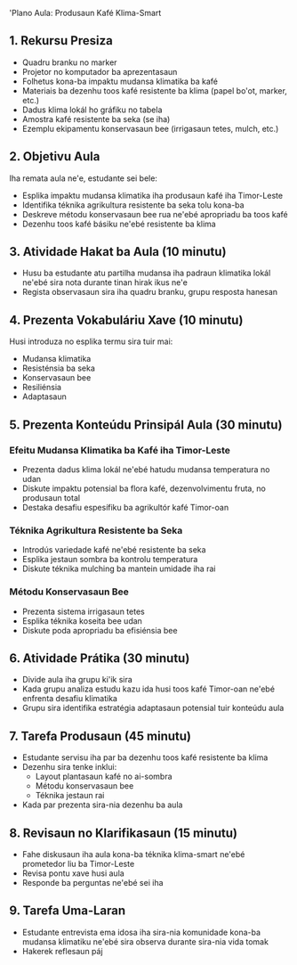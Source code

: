 'Plano Aula: Produsaun Kafé Klima-Smart

## 1. Rekursu Presiza

- Quadru branku no marker
- Projetor no komputador ba aprezentasaun
- Folhetus kona-ba impaktu mudansa klimatika ba kafé
- Materiais ba dezenhu toos kafé resistente ba klima (papel bo'ot, marker, etc.)
- Dadus klima lokál ho gráfiku no tabela
- Amostra kafé resistente ba seka (se iha)
- Ezemplu ekipamentu konservasaun bee (irrigasaun tetes, mulch, etc.)

## 2. Objetivu Aula

Iha remata aula ne'e, estudante sei bele:
- Esplika impaktu mudansa klimatika iha produsaun kafé iha Timor-Leste
- Identifika téknika agrikultura resistente ba seka tolu kona-ba
- Deskreve métodu konservasaun bee rua ne'ebé apropriadu ba toos kafé
- Dezenhu toos kafé básiku ne'ebé resistente ba klima

## 3. Atividade Hakat ba Aula (10 minutu)

- Husu ba estudante atu partilha mudansa iha padraun klimatika lokál ne'ebé sira nota durante tinan hirak ikus ne'e
- Regista observasaun sira iha quadru branku, grupu resposta hanesan

## 4. Prezenta Vokabuláriu Xave (10 minutu)

Husi introduza no esplika termu sira tuir mai:
- Mudansa klimatika
- Resisténsia ba seka
- Konservasaun bee
- Resiliénsia
- Adaptasaun

## 5. Prezenta Konteúdu Prinsipál Aula (30 minutu)

### Efeitu Mudansa Klimatika ba Kafé iha Timor-Leste
- Prezenta dadus klima lokál ne'ebé hatudu mudansa temperatura no udan
- Diskute impaktu potensial ba flora kafé, dezenvolvimentu fruta, no produsaun total
- Destaka desafiu espesífiku ba agrikultór kafé Timor-oan

### Téknika Agrikultura Resistente ba Seka
- Introdús variedade kafé ne'ebé resistente ba seka
- Esplika jestaun sombra ba kontrolu temperatura
- Diskute téknika mulching ba mantein umidade iha rai

### Métodu Konservasaun Bee
- Prezenta sistema irrigasaun tetes
- Esplika téknika koseita bee udan
- Diskute poda apropriadu ba efisiénsia bee

## 6. Atividade Prátika (30 minutu)

- Divide aula iha grupu ki'ik sira
- Kada grupu analiza estudu kazu ida husi toos kafé Timor-oan ne'ebé enfrenta desafiu klimatika
- Grupu sira identifika estratégia adaptasaun potensial tuir konteúdu aula

## 7. Tarefa Produsaun (45 minutu)

- Estudante servisu iha par ba dezenhu toos kafé resistente ba klima
- Dezenhu sira tenke inklui:
  * Layout plantasaun kafé no ai-sombra
  * Métodu konservasaun bee
  * Téknika jestaun rai
- Kada par prezenta sira-nia dezenhu ba aula

## 8. Revisaun no Klarifikasaun (15 minutu)

- Fahe diskusaun iha aula kona-ba téknika klima-smart ne'ebé prometedor liu ba Timor-Leste
- Revisa pontu xave husi aula
- Responde ba perguntas ne'ebé sei iha

## 9. Tarefa Uma-Laran

- Estudante entrevista ema idosa iha sira-nia komunidade kona-ba mudansa klimatiku ne'ebé sira observa durante sira-nia vida tomak
- Hakerek reflesaun páj